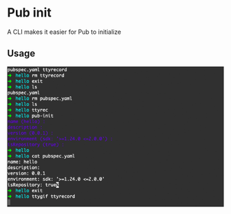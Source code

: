 # Pub init
A CLI makes it easier for Pub to initialize

## Usage
![](https://github.com/HaoDaWang/pub-init/blob/master/doc/usage.gif)
